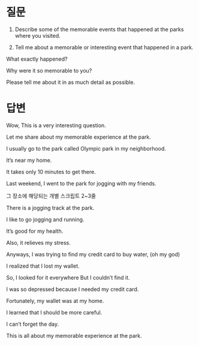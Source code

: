# 질문

1. Describe some of the memorable events that happened at the parks where you visited. 

2. Tell me about a memorable or interesting event that happened in a park.

What exactly happened?

Why were it so memorable to you?

Please tell me about it in as much detail as possible.


# 답변

Wow, This is a very interesting question.

Let me share about my memorable experience at the park.

I usually go to the park called Olympic park in my neighborhood.

It’s near my home.

It takes only 10 minutes to get there.

Last weekend, I went to the park for jogging with my friends.

그 장소에 해당되는 개별 스크립트 2~3줄

There is a jogging track at the park.

I like to go jogging and running.

It’s good for my health.

Also, it relieves my stress.

Anyways, I was trying to find my credit card to buy water, (oh my god)

I realized that I lost my wallet.

So, I looked for it everywhere But I couldn’t find it.

I was so depressed because I needed my credit card.

Fortunately, my wallet was at my home.

I learned that I should be more careful.

I can’t forget the day.

This is all about my memorable experience at the park.
